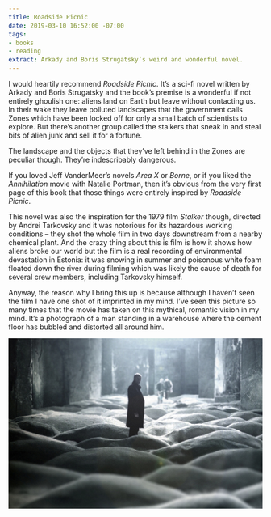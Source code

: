 ```yaml
---
title: Roadside Picnic
date: 2019-03-10 16:52:00 -07:00
tags:
- books
- reading
extract: Arkady and Boris Strugatsky’s weird and wonderful novel.
---
```


I would heartily recommend _Roadside Picnic_. It’s a sci-fi novel written by Arkady and Boris Strugatsky and the book’s premise is a wonderful if not entirely ghoulish one: aliens land on Earth but leave without contacting us. In their wake they leave polluted landscapes that the government calls Zones which have been locked off for only a small batch of scientists to explore. But there’s another group called the stalkers that sneak in and steal bits of alien junk and sell it for a fortune. 

The landscape and the objects that they’ve left behind in the Zones are peculiar though. They’re indescribably dangerous. 

If you loved Jeff VanderMeer’s novels _Area X_ or  _Borne_, or if you liked the _Annihilation_ movie with Natalie Portman, then it’s obvious from the very first page of this book that those things were entirely inspired by _Roadside Picnic_. 

This novel was also the inspiration for the 1979 film _Stalker_ though, directed by Andrei Tarkovsky and it was notorious for its hazardous working conditions – they shot the whole film in two days downstream from a nearby chemical plant. And the crazy thing about this is film is how it shows how aliens broke our world but the film is a real recording of environmental devastation in Estonia: it was snowing in summer and poisonous white foam floated down the river during filming which was likely the cause of death for several crew members, including Tarkovsky himself.

Anyway, the reason why I bring this up is because although I haven’t seen the film I have one shot of it imprinted in my mind. I’ve seen this picture so many times that the movie has taken on this mythical, romantic vision in my mind. It’s a photograph of a man standing in a warehouse where the cement floor has bubbled and distorted all around him.

![stalker.jpg](/uploads/stalker.jpg)